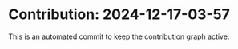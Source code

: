 # Contribution: 2024-12-17-03-57
This is an automated commit to keep the contribution graph active.
